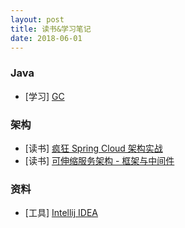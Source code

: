 ```yaml
---
layout: post
title: 读书&学习笔记
date: 2018-06-01
---
```


### Java
- \[学习\] [GC](/notes/java/gc)

### 架构
- \[读书\] [疯狂 Spring Cloud 架构实战](/notes/achetecture/疯狂SpringCloud微服务架构实战)
- \[读书\] [可伸缩服务架构 - 框架与中间件](/notes/achetecture/可伸缩服务架构-框架与中间件)

### 资料
- \[工具\] [Intellij IDEA](/notes/useful/idea)